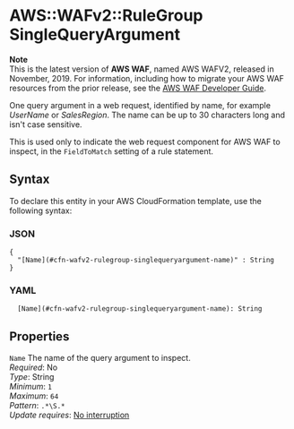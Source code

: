 # AWS::WAFv2::RuleGroup SingleQueryArgument<a name="aws-properties-wafv2-rulegroup-singlequeryargument"></a>

**Note**  
This is the latest version of **AWS WAF**, named AWS WAFV2, released in November, 2019\. For information, including how to migrate your AWS WAF resources from the prior release, see the [AWS WAF Developer Guide](https://docs.aws.amazon.com/waf/latest/developerguide/waf-chapter.html)\. 

One query argument in a web request, identified by name, for example *UserName* or *SalesRegion*\. The name can be up to 30 characters long and isn't case sensitive\. 

This is used only to indicate the web request component for AWS WAF to inspect, in the `FieldToMatch` setting of a rule statement\. 

## Syntax<a name="aws-properties-wafv2-rulegroup-singlequeryargument-syntax"></a>

To declare this entity in your AWS CloudFormation template, use the following syntax:

### JSON<a name="aws-properties-wafv2-rulegroup-singlequeryargument-syntax.json"></a>

```
{
  "[Name](#cfn-wafv2-rulegroup-singlequeryargument-name)" : String
}
```

### YAML<a name="aws-properties-wafv2-rulegroup-singlequeryargument-syntax.yaml"></a>

```
  [Name](#cfn-wafv2-rulegroup-singlequeryargument-name): String
```

## Properties<a name="aws-properties-wafv2-rulegroup-singlequeryargument-properties"></a>

`Name`  <a name="cfn-wafv2-rulegroup-singlequeryargument-name"></a>
The name of the query argument to inspect\.  
*Required*: No  
*Type*: String  
*Minimum*: `1`  
*Maximum*: `64`  
*Pattern*: `.*\S.*`  
*Update requires*: [No interruption](https://docs.aws.amazon.com/AWSCloudFormation/latest/UserGuide/using-cfn-updating-stacks-update-behaviors.html#update-no-interrupt)